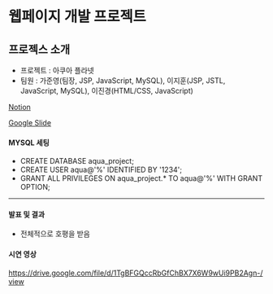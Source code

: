 # 웹페이지 개발 프로젝트

## 프로젝스 소개

- 프로젝트 : 아쿠아 플라넷
- 팀원 : 가준영(팀장, JSP, JavaScript, MySQL), 이지훈(JSP, JSTL, JavaScript, MySQL), 이진경(HTML/CSS, JavaScript)

[Notion](https://www.notion.so/39efd132c9514019addb9246e493b858)

[Google Slide](https://docs.google.com/presentation/d/15bp-2_KZqczlp6ChnL7P3oLJJ_exQXeeWt2LdA4jSrA/edit?usp=sharing)

#### MYSQL 세팅
- CREATE DATABASE aqua_project;
- CREATE USER aqua@'%' IDENTIFIED BY '1234';
- GRANT ALL PRIVILEGES ON aqua_project.* TO aqua@'%' WITH GRANT OPTION;

<hr/>

#### 발표 및 결과
- 전체적으로 호평을 받음

#### 시연 영상
https://drive.google.com/file/d/1TgBFGQccRbGfChBX7X6W9wUi9PB2Agn-/view
